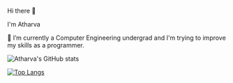 Hi there 👋

I'm Atharva

🌱 I’m currently a Computer Engineering undergrad and I'm trying to improve my skills as a programmer.

<!--
**atharvabhide/atharvabhide** is a ✨ _special_ ✨ repository because its `README.md` (this file) appears on your GitHub profile.

Here are some ideas to get you started:

- 🔭 I’m currently working on ...
- 🌱 I’m currently learning ...
- 👯 I’m looking to collaborate on ...
- 🤔 I’m looking for help with ...
- 💬 Ask me about ...
- 📫 How to reach me: ...
- 😄 Pronouns: ...
- ⚡ Fun fact: ...
-->
![Atharva's GitHub stats](https://github-readme-stats.vercel.app/api?username=atharvabhide&show_icons=true&theme=chartreuse-dark)

[![Top Langs](https://github-readme-stats.vercel.app/api/top-langs/?username=atharvabhide&theme=chartreuse-dark&langs_count=8)](https://github.com/atharvabhide/github-readme-stats)
